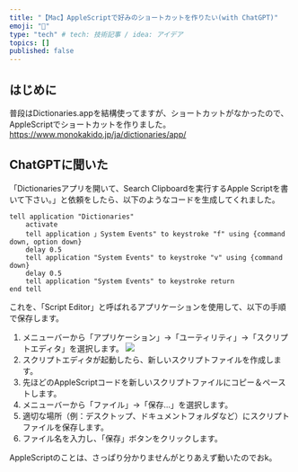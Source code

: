 ```yaml
---
title: "【Mac】AppleScriptで好みのショートカットを作りたい(with ChatGPT)"
emoji: "🦔"
type: "tech" # tech: 技術記事 / idea: アイデア
topics: []
published: false
---
```

## はじめに
普段はDictionaries.appを結構使ってますが、ショートカットがなかったので、AppleScriptでショートカットを作りました。
https://www.monokakido.jp/ja/dictionaries/app/

## ChatGPTに聞いた
「Dictionariesアプリを開いて、Search Clipboardを実行するApple Scriptを書いて下さい。」と依頼をしたら、以下のようなコードを生成してくれました。

```applescript:ChatGPT
tell application "Dictionaries"
    activate
    tell application 」System Events" to keystroke "f" using {command down, option down}
    delay 0.5
    tell application "System Events" to keystroke "v" using {command down}
    delay 0.5
    tell application "System Events" to keystroke return
end tell
```
これを、「Script Editor」と呼ばれるアプリケーションを使用して、以下の手順で保存します。
1. メニューバーから「アプリケーション」→「ユーティリティ」→「スクリプトエディタ」を選択します。
![](/images/3d626c8c2072f2/scripteditor.png)
1. スクリプトエディタが起動したら、新しいスクリプトファイルを作成します。
1. 先ほどのAppleScriptコードを新しいスクリプトファイルにコピー＆ペーストします。
1. メニューバーから「ファイル」→「保存...」を選択します。
1. 適切な場所（例：デスクトップ、ドキュメントフォルダなど）にスクリプトファイルを保存します。
1. ファイル名を入力し、「保存」ボタンをクリックします。

AppleScriptのことは、さっぱり分かりませんがとりあえず動いたのでおk。